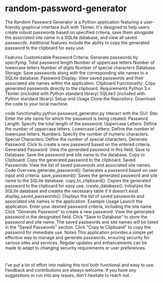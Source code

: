 # random-password-generator
The Random Password Generator is a Python application featuring a user-friendly graphical interface built with Tkinter. It's designed to help users create robust passwords based on specified criteria, save them alongside the associated site name in a SQLite database, and view all saved passwords. Additional features include the ability to copy the generated password to the clipboard for easy use.

Features
Customizable Password Criteria: Generate passwords by specifying:
Total password length
Number of uppercase letters
Number of lowercase letters
Number of digits
Number of special characters
Database Storage: Save passwords along with the corresponding site names to a SQLite database.
Password Display: View saved passwords and their associated site names within the application.
Clipboard Functionality: Copy generated passwords directly to the clipboard.
Requirements
Python 3.x
Tkinter (included with Python standard library)
SQLite3 (included with Python standard library)
Setup and Usage
Clone the Repository: Download the code to your local machine.

code functionality
python password_generator.py
Interact with the GUI:
Site: Enter the site name for which the password is being created.
Password Length: Specify the total length of the password.
Uppercase Letters: Define the number of uppercase letters.
Lowercase Letters: Define the number of lowercase letters.
Numbers: Specify the number of numeric characters.
Special Characters: Define the number of special characters.
Generate Password: Click to create a new password based on the entered criteria.
Generated Password: View the generated password in this field.
Save to Database: Save the password and site name to the database.
Copy to Clipboard: Copy the generated password to the clipboard.
Saved Passwords: View the list of saved passwords and associated site names.
Code Overview
generate_password(): Generates a password based on user input and criteria.
save_password(): Saves the generated password and site name to the SQLite database.
copy_to_clipboard(): Copies the generated password to the clipboard for easy use.
create_database(): Initializes the SQLite database and creates the necessary table if it doesn't exist.
display_saved_passwords(): Displays the list of saved passwords and associated site names in the application.
Example Usage
Launch the application.
Enter your desired password criteria, including the site name.
Click "Generate Password" to create a new password.
View the generated password in the designated field.
Click "Save to Database" to store the password and site name.
The saved passwords and site names will be listed in the "Saved Passwords" section.
Click "Copy to Clipboard" to copy the password for immediate use.
Notes
This application provides a simple yet effective way to manage and generate passwords, ensuring security for various sites and services.
Regular updates and enhancements can be made to adapt to changing security requirements or user preferences.

#
I've put a lot of effort into making this tool both functional and easy to use. Feedback and contributions are always welcome. If you have any suggestions or run into any issues, don't hesitate to reach out.


